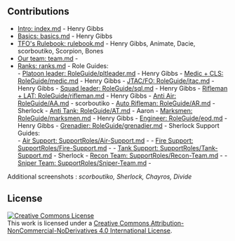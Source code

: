 ## Contributions

- [Intro: index.md](../index/) - Henry Gibbs
- [Basics: basics.md](../basics/) - Henry Gibbs
- [TFO's Rulebook: rulebook.md](../rulebook/) - Henry Gibbs, Animate, Dacie, scorboutiko, Scorpion, Bones
- [Our team: team.md](../team/) - 
- [Ranks: ranks.md](../ranks/) - 
    Role Guides:<br>
      - [Platoon leader: RoleGuide/pltleader.md](../RoleGuide/pltleader/) - Henry Gibbs
      - [Medic + CLS: RoleGuide/medic.md](../RoleGuide/medic/) - Henry Gibbs
      - [JTAC/FO: RoleGuide/jtac.md](../RoleGuide/jtac/) - Henry Gibbs
      - [Squad leader: RoleGuide/sql.md](../RoleGuide/sql/) - Henry Gibbs
      - [Rifleman + LAT: RoleGuide/rifleman.md](../RoleGuide/rifleman/) - Henry Gibbs
      - [Anti Air: RoleGuide/AA.md](../RoleGuide/AA/) - scorboutiko
      - [Auto Rifleman: RoleGuide/AR.md](../RoleGuide/AR/) - Sherlock
      - [Anti Tank: RoleGuide/AT.md](../RoleGuide/AT/) - Aaron
      - [Marksmen: RoleGuide/marksmen.md](../RoleGuide/marksmen/) - Henry Gibbs
      - [Engineer: RoleGuide/eod.md](../RoleGuide/eod/) - Henry Gibbs
      - [Grenadier: RoleGuide/grenadier.md](../RoleGuide/grenadier/) - Sherlock
    Support Guides:<br>
      - [Air Support: SupportRoles/Air-Support.md](../SupportRoles/Air-Support/) - 
      - [Fire Support: SupportRoles/Fire-Support.md](../SupportRoles/Fire-Support/) - 
      - [Tank Support: SupportRoles/Tank-Support.md](../SupportRoles/Tank-Support/) - Sherlock
      - [Recon Team: SupportRoles/Recon-Team.md](../SupportRoles/Recon-Team/) - 
      - [Sniper Team: SupportRoles/Sniper-Team.md](../SupportRoles/Sniper-Team/) - 

Additional screenshots : *scorboutiko, Sherlock, Chayros, Divide*

## License
<a rel="license" href="http://creativecommons.org/licenses/by-nc-nd/4.0/"><img alt="Creative Commons License" style="border-width:0" src="https://i.creativecommons.org/l/by-nc-nd/4.0/88x31.png" /></a><br />This work is licensed under a <a rel="license" href="http://creativecommons.org/licenses/by-nc-nd/4.0/">Creative Commons Attribution-NonCommercial-NoDerivatives 4.0 International License</a>.
